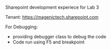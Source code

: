 Sharepoint development experiece for Lab 3

Tenant: https://magenictech.sharepoint.com

For Debugging:

* providing debugger class to debug the code
* Code run using F5 and breakpoint
